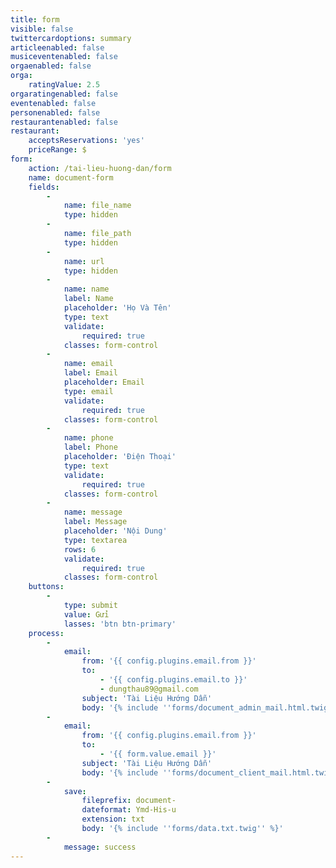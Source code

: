 ```yaml
---
title: form
visible: false
twittercardoptions: summary
articleenabled: false
musiceventenabled: false
orgaenabled: false
orga:
    ratingValue: 2.5
orgaratingenabled: false
eventenabled: false
personenabled: false
restaurantenabled: false
restaurant:
    acceptsReservations: 'yes'
    priceRange: $
form:
    action: /tai-lieu-huong-dan/form
    name: document-form
    fields:
        -
            name: file_name
            type: hidden
        -
            name: file_path
            type: hidden
        -
            name: url
            type: hidden
        -
            name: name
            label: Name
            placeholder: 'Họ Và Tên'
            type: text
            validate:
                required: true
            classes: form-control
        -
            name: email
            label: Email
            placeholder: Email
            type: email
            validate:
                required: true
            classes: form-control
        -
            name: phone
            label: Phone
            placeholder: 'Điện Thoại'
            type: text
            validate:
                required: true
            classes: form-control
        -
            name: message
            label: Message
            placeholder: 'Nội Dung'
            type: textarea
            rows: 6
            validate:
                required: true
            classes: form-control
    buttons:
        -
            type: submit
            value: Gửi
            lasses: 'btn btn-primary'
    process:
        -
            email:
                from: '{{ config.plugins.email.from }}'
                to:
                    - '{{ config.plugins.email.to }}'
                    - dungthau89@gmail.com
                subject: 'Tài Liệu Hướng Dẫn'
                body: '{% include ''forms/document_admin_mail.html.twig'' %}'
        -
            email:
                from: '{{ config.plugins.email.from }}'
                to:
                    - '{{ form.value.email }}'
                subject: 'Tài Liệu Hướng Dẫn'
                body: '{% include ''forms/document_client_mail.html.twig'' %}'
        -
            save:
                fileprefix: document-
                dateformat: Ymd-His-u
                extension: txt
                body: '{% include ''forms/data.txt.twig'' %}'
        -
            message: success
---
```



